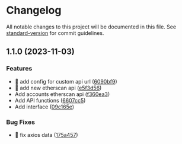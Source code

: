 # Changelog

All notable changes to this project will be documented in this file. See [standard-version](https://github.com/conventional-changelog/standard-version) for commit guidelines.

## 1.1.0 (2023-11-03)


### Features

* 🎸 add config for custom api url ([6090bf9](https://github.com/sweatpotato13/etherscan-ts/commit/6090bf9b1fcfbedd7e84a702c4cafdfd4e4b1fc8))
* 🎸 add new etherscan api ([e5f3d56](https://github.com/sweatpotato13/etherscan-ts/commit/e5f3d562dc3f6bbcbdd7b127771040a23ff3b487))
* Add accounts etherscan api ([f360ea3](https://github.com/sweatpotato13/etherscan-ts/commit/f360ea37bf244ed6235f1e57ed5f98d75f55f931))
* Add API functions ([6607cc5](https://github.com/sweatpotato13/etherscan-ts/commit/6607cc5e5cf2e565d5bee461d69ff30049aab977))
* Add interface ([09c165e](https://github.com/sweatpotato13/etherscan-ts/commit/09c165e601555de611f4246e52f01a60ef9e67c0))


### Bug Fixes

* 🐛 fix axios data ([175a457](https://github.com/sweatpotato13/etherscan-ts/commit/175a457a98cd5e026827c57ec09e4e14d52fad4a))
